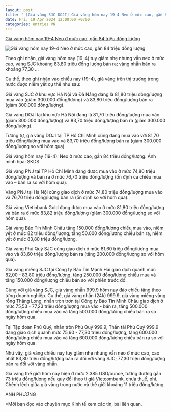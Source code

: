 ```yaml
---
layout: post
title: " [Giá vàng SJC DOJI] Giá vàng hôm nay 19-4 Neo ở mức cao, gần 84 triệu đồng lượng"
date: Fri, 19 Apr 2024 12:00:00 +0700
categories: entries VN
---
```

[Giá vàng hôm nay 19-4 Neo ở mức cao, gần 84 triệu đồng lượng](https://www.qdnd.vn/kinh-te/tin-tuc/gia-vang-chieu-nay-19-4-neo-o-muc-cao-gan-84-trieu-dong-luong-773421)

![Giá vàng hôm nay 19-4 Neo ở mức cao, gần 84 triệu đồng lượng](https://file3.qdnd.vn/data/images/0/2024/04/19/upload_2072/vang.jpg?w=400)

Theo ghi nhận, giá vàng hôm nay (19-4) tuy giảm nhẹ nhưng vẫn neo ở mức cao, vàng SJC khoảng 83,80 triệu đồng lượng bán ra; vàng nhẫn bán ra khoảng 77,30 ...

Cụ thể, theo ghi nhận vào chiều nay (19-4), giá vàng trên thị trường trong nước được niêm yết cụ thể như sau:

Giá vàng SJC ở khu vực Hà Nội và Đà Nẵng đang là 81,80 triệu đồng/lượng mua vào (giảm 300.000 đồng/lượng) và 83,80 triệu đồng/lượng bán ra (giảm 300.000 đồng/lượng).

Giá vàng DOJI tại khu vực Hà Nội đang là 81,70 triệu đồng/lượng mua vào (giảm 300.000 đồng/lượng) và 83,70 triệu đồng/lượng bán ra (giảm 300.000 đồng/lượng).

Tương tự, giá vàng DOJI tại TP Hồ Chí Minh cũng đang mua vào với 81,70 triệu đồng/lượng mua vào và 83,70 triệu đồng/lượng bán ra (giảm 300.000 đồng/lượng so với hôm qua).

Giá vàng hôm nay (19-4): Neo ở mức cao, gần 84 triệu đồng/lượng. Ảnh minh họa: SKDS

Giá vàng PNJ tại TP Hồ Chí Minh đang được mua vào ở mức 74,80 triệu đồng/lượng và bán ra ở mức 76,70 triệu đồng/lượng (ổn định cả chiều mua vào – bán ra so với hôm qua).

Vàng PNJ tại Hà Nội cũng giao dịch ở mức 74,80 triệu đồng/lượng mua vào và 76,70 triệu đồng/lượng bán ra (ổn định so với hôm qua).

Giá vàng Vietinbank Gold đang được mua vào ở mức 81,80 triệu đồng/lượng và bán ra ở mức 83,82 triệu đồng/lượng (giảm 300.000 đồng/lượng so với hôm qua).

Giá vàng Bảo Tín Minh Châu tăng 150.000 đồng/lượng chiều mua vào, niêm yết ở mức 82 triệu đồng/lượng; tăng 50.000 đồng/lượng chiều bán ra, niêm yết ở mức 83,80 triệu đồng/lượng.

Giá vàng Phú Quý SJC cũng giao dịch ở mức 81,60 triệu đồng/lượng mua vào và 83,60 triệu đồng/lượng bán ra (tăng 200.000 đồng/lượng so với hôm qua).

Giá vàng miếng SJC tại Công ty Bảo Tín Mạnh Hải giao dịch quanh mức 82,00 - 83,80 triệu đồng/lượng, tăng 250.000 đồng/lượng chiều mua và tăng 150.000 đồng/lượng chiều bán so với phiên trước đó.

Cùng với giá vàng SJC, giá vàng nhẫn 999.9 hôm nay đảo chiều tăng theo từng doanh nghiệp. Cụ thể, giá vàng nhẫn (24k) 999.9, giá vàng miếng vàng rồng Thăng Long, nhẫn tròn trơn tại Công ty Bảo Tín Minh Châu giao dịch ở mức 75,53 - 77,23 triệu đồng/lượng mua vào - bán ra, tăng 500.000 đồng/lượng chiều mua vào và tăng 500.000 đồng/lượng chiều bán ra so ngày hôm qua.

Tại Tập đoàn Phú Quý, nhẫn tròn Phú Quý 999.9, Thần tài Phú Quý 999.9 đang giao dịch quanh mức 75,60 - 77,30 triệu đồng/lượng, tăng 600.000 đồng/lượng chiều mua vào và tăng 600.000 đồng/lượng chiều bán ra so với ngày hôm qua.

Như vậy, giá vàng chiều nay tuy giảm nhẹ nhưng vẫn neo ở mức cao, cao nhất 83,80 triệu đồng/lượng bán ra đối với vàng SJC; 77,30 triệu đồng/lượng bán ra đối với vàng nhẫn.

Giá vàng thế giới hôm nay hiện ở mức 2.385 USD/ounce, tương đương gần 73 triệu đồng/lượng nếu quy đổi theo tỉ giá Vietcombank, chưa thuế, phí. Chênh lệch giữa giá vàng trong nước và thế giới khoảng 11 triệu đồng/lượng.

ANH PHƯƠNG

*Mời bạn đọc vào chuyên mục Kinh tế xem các tin, bài liên quan.

